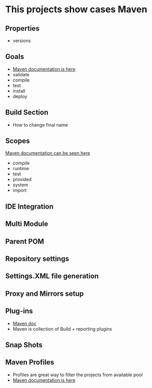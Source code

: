 # This projects show cases Maven
##  Properties
* versions 
##  Goals
* [Maven documentation is here ](http://maven.apache.org/guides/introduction/introduction-to-the-lifecycle.html)
* validate 
* compile 
* test 
* install 
* deploy
## Build Section
  * How to change final name
## Scopes  
  [Maven documentation can be seen here]( http://maven.apache.org/guides/introduction/introduction-to-dependency-mechanism.html#Dependency_Scope)
 * compile
 * runtime
 * test
 * provided
 * system
 * import

## IDE Integration
## Multi Module
## Parent POM 
## Repository settings
## Settings.XML file generation
## Proxy and Mirrors setup
## Plug-ins 
  * [Maven doc](http://maven.apache.org/plugins/index.html)
  *  Maven is collection of Build + reporting plugins
## Snap Shots
## Maven Profiles
 * Profiles are great way to filter the projects from available pool
 * [Maven documentation is here ](http://maven.apache.org/guides/introduction/introduction-to-profiles.html)
 

